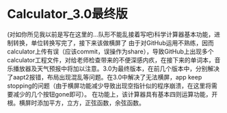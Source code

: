 # Calculator_3.0最终版
(对如你所见我以前是写在这里的...队形不能乱接着写吧)科学计算器基本功能，进制转换，单位转换写完了，接下来该做横屏了
由于对GitHub运用不熟练，因而calculator上传有误（应该commit，误操作为share），导致GitHub上出现多个calculator工程文件，对给老师检查带来的不便深感内疚，在接下来的单词本，音乐播放器及天气预报中将加以注意。3.0为最终版本，在前几个版本中，分别解决了aapt2报错，布局出现混乱等问题。在3.0中解决了无法横屏，app keep stopping的问题（由于横屏功能减少导致出现空指针似的程序崩溃，在这里将需要减少的几个按钮gone即可）。
在功能上，该计算器具有基本四则运算功能，开根。横屏时添加平方，立方，正弦函数，余弦函数。
